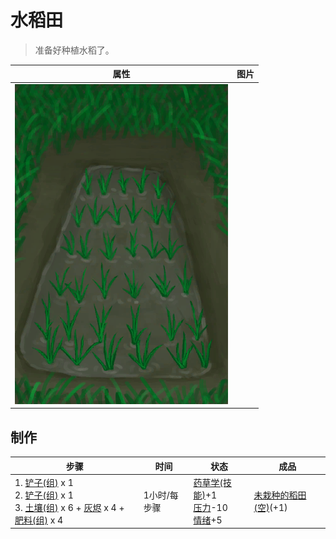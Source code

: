 # 水稻田  
> 准备好种植水稻了。  
  
  属性  |   图片   
 ----  |  ----:   
   |  ![](Sprite/RicePaddyPlanted.png)   
  
## 制作  
步骤  |  时间  |  状态  |  成品  
----  |  ----  |  ----  |  ----  
1. [铲子(组)](GpTag_Shovel.md) x 1<br>2. [铲子(组)](GpTag_Shovel.md) x 1<br>3. [土壤(组)](GpTag_Soil.md) x 6 + [灰烬](Ash.md) x 4 + [肥料(组)](GpTag_Fertilizer.md) x 4  |  1小时/每步骤  |  [药草学(技能)](Skill_Herbology.md)+1<br>[压力](Stress.md)-10<br>[情绪](Morale.md)+5  |  [未栽种的稻田(空)](RicePaddyEmpty.md)(+1)  
